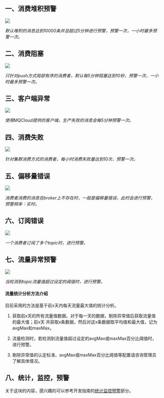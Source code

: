 ## 一、<span id="consume">消费堆积预警</span>

<img src="img/5.0.png" class="img-wiki">

*默认堆积的消息达到10000条并且超过5分钟进行预警，预警一次，一小时最多预警一次。*

## 二、<span id="clientBlock">消费阻塞</span>

<img src="img/5.1.png" class="img-wiki">

*只针对push方式局部有序的消费者，默认每5分钟阻塞达到10秒，预警一次，一小时最多预警一次。*

## 三、<span id="clientException">客户端异常</span>

<img src="img/5.2.png" class="img-wiki">

*使用MQCloud提供的客户端，生产失败的消息会每5分钟预警一次。*

## 四、<span id="consumeError">消费失败</span>

<img src="img/5.3.png" class="img-wiki">

*针对集群消费方式的消费者，每小时消费失败量达到10次，预警一次。*

## 五、<span id="offset">偏移量错误</span>

<img src="img/5.4.png" class="img-wiki">

*消费者消费的消息在broker上不存在时，一般是偏移量错误，此时会进行预警，预警频率：实时。*

## 六、<span id="subError">订阅错误</span>

<img src="img/5.5.png" class="img-wiki">

*一个消费者订阅了多个topic时，进行预警。*

## 七、<span id="trafficMonitor">流量异常预警</span>

<img src="img/trafficMonitor.png" class="img-wiki">

*当检测到topic流量值超过设定的阈值时，进行预警。*

#### 流量统计分析方法介绍
目前采用的方法是基于前x天内每天流量最大值的统计分析。

1. 获取前x天的所有流量值数据。对于每一天的数据，剔除异常值后获取流量值的最大值；前x天
  共获取x条数据，然后对这x条数据取平均值和最大值，记为avgMax和maxMax。

2. 流量检测时，若检测到流量值超过设定的avgMax或maxMax百分比阈值时，进行预警。

3. 剔除异常值的认定标准、avgMax或maxMax百分比阈值等配置请咨询管理员了解具体情况。

## 八、<span id="statMonitorWarning">统计，监控，预警</span>

关于这块的内容，感兴趣的可以参考开发指南的[统计监控预警](../developerGuide/statMonitorWarning)部分。